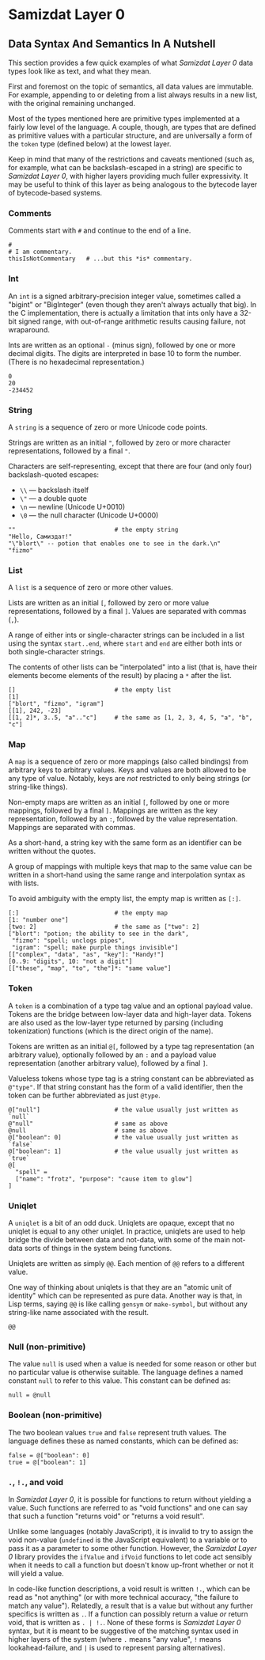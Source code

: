 Samizdat Layer 0
================

Data Syntax And Semantics In A Nutshell
---------------------------------------

This section provides a few quick examples of what *Samizdat
Layer 0* data types look like as text, and what they mean.

First and foremost on the topic of semantics, all data values are
immutable. For example, appending to or deleting from a list always
results in a new list, with the original remaining unchanged.

Most of the types mentioned here are primitive types implemented
at a fairly low level of the language. A couple, though, are
types that are defined as primitive values with a particular
structure, and are universally a form of the `token` type
(defined below) at the lowest layer.

Keep in mind that many of the restrictions and caveats mentioned
(such as, for example, what can be backslash-escaped in a string)
are specific to *Samizdat Layer 0*, with higher layers providing
much fuller expressivity. It may be useful to think of this layer
as being analogous to the bytecode layer of bytecode-based systems.


### Comments

Comments start with `#` and continue to the end of a line.

```
#
# I am commentary.
thisIsNotCommentary   # ...but this *is* commentary.
```


### Int

An `int` is a signed arbitrary-precision integer value, sometimes
called a "bigint" or "BigInteger" (even though they aren't always actually
that big). In the C implementation, there is actually a limitation that
ints only have a 32-bit signed range, with out-of-range arithmetic
results causing failure, not wraparound.

Ints are written as an optional `-` (minus sign), followed by one or
more decimal digits. The digits are interpreted in base 10 to form the
number. (There is no hexadecimal representation.)

```
0
20
-234452
```


### String

A `string` is a sequence of zero or more Unicode code points.

Strings are written as an initial `"`, followed by zero or
more character representations, followed by a final `"`.

Characters are self-representing, except that there are four
(and only four) backslash-quoted escapes:

* `\\` &mdash; backslash itself
* `\"` &mdash; a double quote
* `\n` &mdash; newline (Unicode U+0010)
* `\0` &mdash; the null character (Unicode U+0000)

```
""                            # the empty string
"Hello, Самиздат!"
"\"blort\" -- potion that enables one to see in the dark.\n"
"fizmo"
```


### List

A `list` is a sequence of zero or more other values.

Lists are written as an initial `[`, followed by zero or
more value representations, followed by a final `]`. Values
are separated with commas (`,`).

A range of either ints or single-character strings can be included
in a list using the syntax `start..end`, where `start` and `end` are
either both ints or both single-character strings.

The contents of other lists can be "interpolated" into a list (that is,
have their elements become elements of the result) by placing a `*`
after the list.

```
[]                            # the empty list
[1]
["blort", "fizmo", "igram"]
[[1], 242, -23]
[[1, 2]*, 3..5, "a".."c"]     # the same as [1, 2, 3, 4, 5, "a", "b", "c"]
```


### Map

A `map` is a sequence of zero or more mappings (also called bindings)
from arbitrary keys to arbitrary values. Keys and values are both
allowed to be any type of value. Notably, keys are *not* restricted to
only being strings (or string-like things).

Non-empty maps are written as an initial `[`, followed by one or
more mappings, followed by a final `]`. Mappings are written as
the key representation, followed by an `:`, followed by the value
representation. Mappings are separated with commas.

As a short-hand, a string key with the same form as an identifier can
be written without the quotes.

A group of mappings with multiple keys that map to the same value
can be written in a short-hand using the same range and
interpolation syntax as with lists.

To avoid ambiguity with the empty list, the empty map is
written as `[:]`.

```
[:]                           # the empty map
[1: "number one"]
[two: 2]                      # the same as ["two": 2]
["blort": "potion; the ability to see in the dark",
 "fizmo": "spell; unclogs pipes",
 "igram": "spell; make purple things invisible"]
[["complex", "data", "as", "key"]: "Handy!"]
[0..9: "digits", 10: "not a digit"]
[["these", "map", "to", "the"]*: "same value"]
```


### Token

A `token` is a combination of a type tag value and an optional
payload value. Tokens are the bridge between low-layer data and
high-layer data. Tokens are also used as the low-layer type
returned by parsing (including tokenization) functions (which is
the direct origin of the name).

Tokens are written as an initial `@[`, followed by a type tag
representation (an arbitrary value), optionally followed by an
`:` and a payload value representation (another arbitrary value),
followed by a final `]`.

Valueless tokens whose type tag is a string constant can be abbreviated
as `@"type"`. If that string constant has the form of a valid
identifier, then the token can be further abbreviated as just `@type`.

```
@["null"]                     # the value usually just written as `null`
@"null"                       # same as above
@null                         # same as above
@["boolean": 0]               # the value usually just written as `false`
@["boolean": 1]               # the value usually just written as `true`
@[
  "spell" =
  ["name": "frotz", "purpose": "cause item to glow"]
]
```


### Uniqlet

A `uniqlet` is a bit of an odd duck. Uniqlets are opaque, except that
no uniqlet is equal to any other uniqlet. In practice, uniqlets are
used to help bridge the divide between data and not-data, with some of
the main not-data sorts of things in the system being functions.

Uniqlets are written as simply `@@`. Each mention of `@@` refers
to a different value.

One way of thinking about uniqlets is that they are an "atomic
unit of identity" which can be represented as pure data. Another
way is that, in Lisp terms, saying `@@` is like calling `gensym`
or `make-symbol`, but without any string-like name associated with
the result.

```
@@
```


### Null (non-primitive)

The value `null` is used when a value is needed for some reason or other
but no particular value is otherwise suitable. The language defines
a named constant `null` to refer to this value. This constant can be
defined as:

```
null = @null
```


### Boolean (non-primitive)

The two boolean values `true` and `false` represent truth values.
The language defines these as named constants, which can be defined as:

```
false = @["boolean": 0]
true = @["boolean": 1]
```


### `.`, `!.`, and void

In *Samizdat Layer 0*, it is possible for functions to return without
yielding a value. Such functions are referred to as "void functions"
and one can say that such a function "returns void" or "returns a void
result".

Unlike some languages (notably JavaScript), it is invalid to try to
assign the void non-value (`undefined` is the JavaScript equivalent)
to a variable or to pass it as a parameter to some other
function. However, the *Samizdat Layer 0* library provides the
`ifValue` and `ifVoid` functions to let code act sensibly when it needs
to call a function but doesn't know up-front whether or not it will yield
a value.

In code-like function descriptions, a void result is written `!.`,
which can be read as "not anything" (or with more technical accuracy,
"the failure to match any value"). Relatedly, a result that is a value
but without any further specifics is written as `.`. If a function can
possibly return a value *or* return void, that is written as `. |
!.`. None of these forms is *Samizdat Layer 0* syntax, but it is meant
to be suggestive of the matching syntax used in higher layers of the
system (where `.` means "any value", `!` means lookahead-failure, and
`|` is used to represent parsing alternatives).
